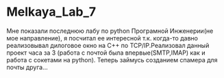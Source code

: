 # Melkaya_Lab_7

Мне показали последнюю лабу по python Програмной Инженерии(не мое направление), я посчитал ее интересной т.к. когда-то давно реализовывал дилоговое окно на C++ по TCP/IP.Реализовал данный проект часа за 3 (работа с почтой была впервые(SMTP,IMAP) как и работа с сокетами на python).
Теперь займусь созданием спамера для почты друга...
